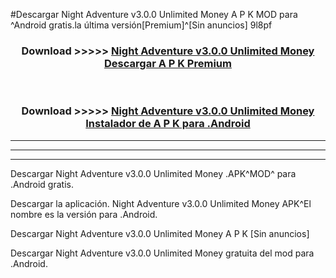 #Descargar Night Adventure v3.0.0 Unlimited Money  A P K MOD para ^Android gratis.la última versión[Premium]^[Sin anuncios] 9l8pf



<div align="center">
<h3>Download >>>>> <a href="https://es-web.web.app/?es= Night Adventure v3.0.0 Unlimited Money ">Night Adventure v3.0.0 Unlimited Money  Descargar A P K Premium</a></h3><br>

<h3>Download >>>>> <a href="https://es-web.web.app/?es= Night Adventure v3.0.0 Unlimited Money ">Night Adventure v3.0.0 Unlimited Money  Instalador de A P K para .Android</a></h3>
</div>


----------------------------------------------------------

----------------------------------------------------------

----------------------------------------------------------

Descargar Night Adventure v3.0.0 Unlimited Money  .APK^MOD^ para .Android gratis.

Descargar la aplicación. Night Adventure v3.0.0 Unlimited Money  APK^El nombre es la versión para .Android.

Descargar Night Adventure v3.0.0 Unlimited Money  A P K [Sin anuncios]

Descargar Night Adventure v3.0.0 Unlimited Money  gratuita del mod para .Android.